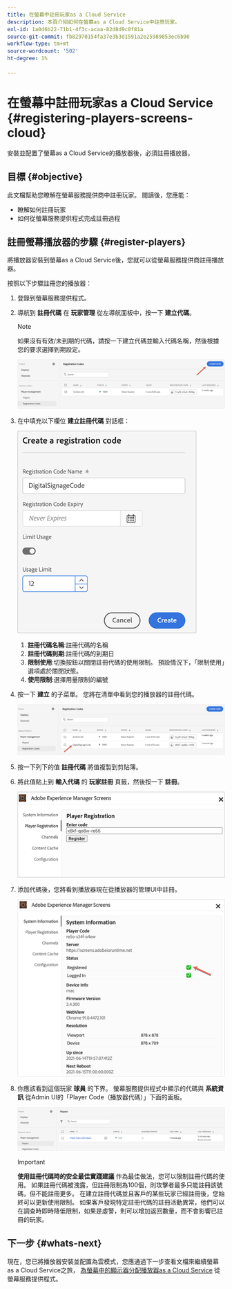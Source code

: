 ```yaml
---
title: 在螢幕中註冊玩家as a Cloud Service
description: 本頁介紹如何在螢幕as a Cloud Service中註冊玩家。
exl-id: 1a0d6b22-71b1-4f3c-acaa-82d8d9c0f81a
source-git-commit: fb82970154fa37e3b3d1591a2e25989853ec6b90
workflow-type: tm+mt
source-wordcount: '502'
ht-degree: 1%

---
```


# 在螢幕中註冊玩家as a Cloud Service {#registering-players-screens-cloud}

安裝並配置了螢幕as a Cloud Service的播放器後，必須註冊播放器。

## 目標 {#objective}

此文檔幫助您瞭解在螢幕服務提供商中註冊玩家。 閱讀後，您應能：

* 瞭解如何註冊玩家
* 如何從螢幕服務提供程式完成註冊過程

## 註冊螢幕播放器的步驟 {#register-players}

將播放器安裝到螢幕as a Cloud Service後，您就可以從螢幕服務提供商註冊播放器。

按照以下步驟註冊您的播放器：

1. 登錄到螢幕服務提供程式。

1. 導航到 **註冊代碼** 在 **玩家管理** 從左導航面板中，按一下 **建立代碼**。

   >[!NOTE]
   >如果沒有有效/未到期的代碼，請按一下建立代碼並輸入代碼名稱，然後根據您的要求選擇到期設定。

   ![影像](/help/screens-cloud/assets/player/register-player1.png)

1. 在中填充以下欄位 **建立註冊代碼** 對話框：

   ![影像](/help/screens-cloud/assets/player/register-player2.png)

   1. **註冊代碼名稱**:註冊代碼的名稱
   1. **註冊代碼到期**:註冊代碼的到期日
   1. **限制使用**:切換按鈕以關閉註冊代碼的使用限制。 預設情況下，「限制使用」選項處於關閉狀態。
   1. **使用限制**:選擇用量限制的編號

1. 按一下 **建立** 的子菜單。 您將在清單中看到您的播放器的註冊代碼。

   ![影像](/help/screens-cloud/assets/player/register-player3.png)

1. 按一下列下的值 **註冊代碼**  將值複製到剪貼簿。

1. 將此值貼上到 **輸入代碼** 的 **玩家註冊** 頁籤，然後按一下 **註冊**。

   ![影像](/help/screens-cloud/assets/player/register-player4.png)


1. 添加代碼後，您將看到播放器現在從播放器的管理UI中註冊。

   ![影像](/help/screens-cloud/assets/player/register-player5.png)

1. 你應該看到這個玩家 **球員** 的下界。 螢幕服務提供程式中顯示的代碼與 **系統資訊** 從Admin UI的「Player Code（播放器代碼）」下面的面板。

   ![影像](/help/screens-cloud/assets/player/register-player6.png)

   >[!IMPORTANT]
   >**使用註冊代碼時的安全最佳實踐建議**
   >作為最佳做法，您可以限制註冊代碼的使用。 如果註冊代碼被洩露，但註冊限制為100個，則攻擊者最多只能註冊該號碼，但不能註冊更多。 在建立註冊代碼並且客戶的某些玩家已經註冊後，您始終可以更新使用限制。 如果客戶發現特定註冊代碼的註冊活動異常，他們可以在調查時即時降低限制，如果是虛警，則可以增加返回數量，而不會影響已註冊的玩家。


## 下一步 {#whats-next}

現在，您已將播放器安裝並配置為雲模式，您應通過下一步查看文檔來繼續螢幕as a Cloud Service之旅， [為螢幕中的顯示器分配播放器as a Cloud Service](/help/screens-cloud/managing-players-registration/assigning-player-display.md) 從螢幕服務提供程式。
